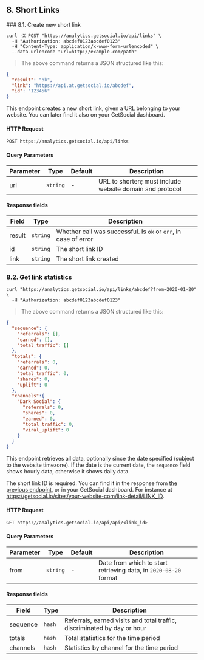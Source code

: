 ## 8. Short Links

###<a id="create-link"></a> 8.1. Create new short link

```shell
curl -X POST "https://analytics.getsocial.io/api/links" \
  -H "Authorization: abcdef0123abcdef0123"
  -H "Content-Type: application/x-www-form-urlencoded" \
  --data-urlencode "url=http://example.com/path"
```

> The above command returns a JSON structured like this:

```json
{
  "result": "ok",
  "link": "https://api.at.getsocial.io/abcdef",
  "id": "123456"
}
```

This endpoint creates a new short link, given a URL belonging to your website. You can later find it
also on your GetSocial dashboard.


#### HTTP Request

`POST https://analytics.getsocial.io/api/links`

#### Query Parameters

Parameter | Type     | Default      | Description
--------- | -------- | ------------ | --------
url       | `string` | -            | URL to shorten; must include website domain and protocol


#### Response fields

Field        | Type      | Description
------------ | --------- | --------
result       | `string`  | Whether call was successful. Is `ok` or `err`, in case of error
id           | `string`  | The short link ID
link         | `string`  | The short link created

### 8.2. Get link statistics

```shell
curl "https://analytics.getsocial.io/api/links/abcdef?from=2020-01-20" \
  -H "Authorization: abcdef0123abcdef0123"
```

> The above command returns a JSON structured like this:

```json
{
  "sequence": {
    "referrals": [],
    "earned": [],
    "total_traffic": []
  },
  "totals": {
    "referrals": 0,
    "earned": 0,
    "total_traffic": 0,
    "shares": 0,
    "uplift": 0
  },
  "channels":{
    "Dark Social": {
      "referrals": 0,
      "shares": 0,
      "earned": 0,
      "total_traffic": 0,
      "viral_uplift": 0
    }
  }
}
```

This endpoint retrieves all data, optionally since the date specified (subject to the website timezone).
 If the date is the current date, the `sequence` field shows hourly data, otherwise it shows daily data.

The short link ID is required. You can find it in the response from <a href="#create-link">the previous endpoint</a>, or in your GetSocial dashboard. For instance at https://getsocial.io/sites/your-website-com/link-detail/LINK_ID.

#### HTTP Request

`GET https://analytics.getsocial.io/api/api/<link_id>`

#### Query Parameters

Parameter | Type     | Default      | Description
--------- | -------- | ------------ | --------
from      | `string` | -            | Date from which to start retrieving data, in `2020-08-20` format


#### Response fields

Field    | Type   | Description
-------- | ------ | --------
sequence | `hash` | Referrals, earned visits and total traffic, discriminated by day or hour
totals   | `hash` | Total statistics for the time period
channels | `hash` | Statistics by channel for the time period
